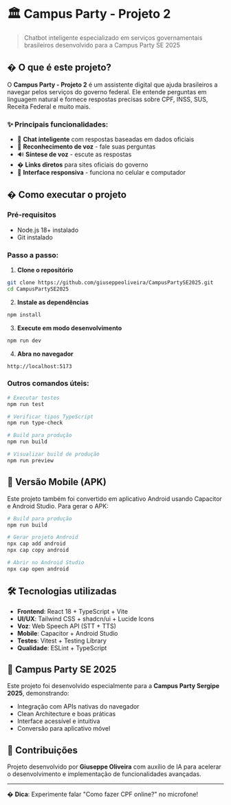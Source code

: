 # 🏛️ Campus Party - Projeto 2

> Chatbot inteligente especializado em serviços governamentais brasileiros desenvolvido para a Campus Party SE 2025

## � O que é este projeto?

O **Campus Party - Projeto 2** é um assistente digital que ajuda brasileiros a navegar pelos serviços do governo federal. Ele entende perguntas em linguagem natural e fornece respostas precisas sobre CPF, INSS, SUS, Receita Federal e muito mais.

### ✨ Principais funcionalidades:
- 🤖 **Chat inteligente** com respostas baseadas em dados oficiais
- 🎤 **Reconhecimento de voz** - fale suas perguntas
- 🔊 **Síntese de voz** - escute as respostas
- � **Links diretos** para sites oficiais do governo
- 📱 **Interface responsiva** - funciona no celular e computador

## � Como executar o projeto

### Pré-requisitos
- Node.js 18+ instalado
- Git instalado

### Passo a passo:

1. **Clone o repositório**
```bash
git clone https://github.com/giuseppeoliveira/CampusPartySE2025.git
cd CampusPartySE2025
```

2. **Instale as dependências**
```bash
npm install
```

3. **Execute em modo desenvolvimento**
```bash
npm run dev
```

4. **Abra no navegador**
```
http://localhost:5173
```

### Outros comandos úteis:

```bash
# Executar testes
npm run test

# Verificar tipos TypeScript
npm run type-check

# Build para produção
npm run build

# Visualizar build de produção
npm run preview
```

## 📱 Versão Mobile (APK)

Este projeto também foi convertido em aplicativo Android usando Capacitor e Android Studio. Para gerar o APK:

```bash
# Build para produção
npm run build

# Gerar projeto Android
npx cap add android
npx cap copy android

# Abrir no Android Studio
npx cap open android
```

## 🛠️ Tecnologias utilizadas

- **Frontend**: React 18 + TypeScript + Vite
- **UI/UX**: Tailwind CSS + shadcn/ui + Lucide Icons
- **Voz**: Web Speech API (STT + TTS)
- **Mobile**: Capacitor + Android Studio
- **Testes**: Vitest + Testing Library
- **Qualidade**: ESLint + TypeScript

## 🎯 Campus Party SE 2025

Este projeto foi desenvolvido especialmente para a **Campus Party Sergipe 2025**, demonstrando:
- Integração com APIs nativas do navegador
- Clean Architecture e boas práticas
- Interface acessível e intuitiva
- Conversão para aplicativo móvel

## 🤝 Contribuições

Projeto desenvolvido por **Giuseppe Oliveira** com auxílio de IA para acelerar o desenvolvimento e implementação de funcionalidades avançadas.

---

� **Dica**: Experimente falar "Como fazer CPF online?" no microfone!
